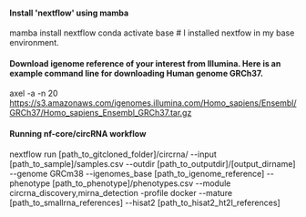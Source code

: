 #### Install 'nextflow' using mamba
mamba install nextflow 
conda activate base # I installed nextfow in my base environment.

#### Download igenome reference of your interest from Illumina. Here is an example command line for downloading Human genome GRCh37.  
axel -a -n 20 https://s3.amazonaws.com/igenomes.illumina.com/Homo_sapiens/Ensembl/GRCh37/Homo_sapiens_Ensembl_GRCh37.tar.gz

#### Running nf-core/circRNA workflow 
nextflow run [path_to_gitcloned_folder]/circrna/ --input [path_to_sample]/samples.csv --outdir [path_to_outputdir]/[output_dirname] --genome GRCm38 --igenomes_base [path_to_igenome_reference] --phenotype  [path_to_phenotype]/phenotypes.csv --module circrna_discovery,mirna_detection -profile docker --mature [path_to_smallrna_references] --hisat2 [path_to_hisat2_ht2l_references]
